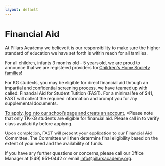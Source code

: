 ```yaml
---
layout: default
---
```


# Financial Aid

At Pillars Academy we believe it is our responsibility to make sure the higher standard of education we have set forth is within reach for all families. 

For all children, infants 3 months old - 5 years old, we are proud to announce that we are registered providers for [Children's Home Society families](http://www.chs-ca.org/child-care/cc-eligibility)!

For KG students, you may be eligible for direct financial aid through an impartial and confidential screening process, we have teamed up with called: Financial Aid for Student Tutition (FAST). For a minimal fee of $41, FAST will collect the required information and prompt you for any supplemental documents.

[To apply, log into our school’s page and create an account.](https://www.ismfast.com/V3/FastPage.php?id=21fd3aea06d6887cf80bf1704fa92888) *Please note that only TK-KG students are eligible for financial aid. Please call in to verify class availability before applying.

Upon completion, FAST will present your application to our Financial Aid Committee. The Committee will then determine final eligibility based on the extent of your need and the availability of funds.

If you have any further questions or concerns, please call our Office Manager at (949) 951-0442 or email <info@pillarsacademy.org>.
